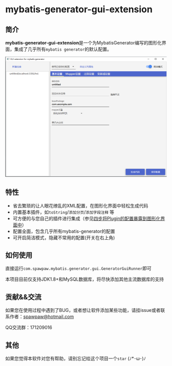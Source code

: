 # mybatis-generator-gui-extension

## 简介
**mybatis-generator-gui-extension**是一个为MybatisGenerator编写的图形化界面，集成了几乎所有`mybatis generator`的默认配置。

![示例图片](./wiki/images/main_window.png)
## 特性
- 省去繁琐的让人眼花缭乱的XML配置，在图形化界面中轻松生成代码
- 内置基本插件，如`toString`/`添加分页`/`添加字段注释` 等
- 可方便的与您自己的插件进行集成（参见[四步将Plugin的配置暴露到图形化界面中](./wiki/IntegrationOfYourPlugin.md)）
- 配置全面，包含几乎所有mybatis-generator的配置
- 可开启简洁模式，隐藏不常用的配置(开关在右上角)

## 如何使用

直接运行`com.spawpaw.mybatis.generator.gui.GeneratorGuiRunner`即可

本项目目前仅支持JDK1.8+和MySQL数据库，将尽快添加其他主流数据库的支持


## 贡献&&交流

如果您在使用过程中遇到了BUG，或者想让软件添加某些功能，请挂issue或者联系作者：<spawpaw@hotmail.com>

QQ交流群：171209016

## 其他
如果您觉得本软件对您有帮助，请别忘记给这个项目一个`star`   (ﾉ*･ω･)ﾉ
